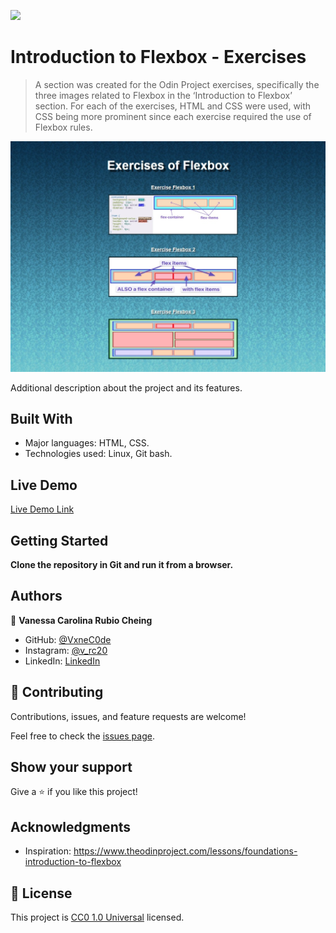 ![](https://img.shields.io/badge/Uneweb-blue)

# Introduction to Flexbox - Exercises

> A section was created for the Odin Project exercises, specifically the three images related to Flexbox in the ‘Introduction to Flexbox’ section. For each of the exercises, HTML and CSS were used, with CSS being more prominent since each exercise required the use of Flexbox rules.

![screenshot](./img/screenshot.jpeg)

Additional description about the project and its features.

## Built With

- Major languages: HTML, CSS.
- Technologies used: Linux, Git bash.

## Live Demo

[Live Demo Link](https://vxnec0de.github.io/introduction_to_flexbox/)


## Getting Started

**Clone the repository in Git and run it from a browser.**

## Authors

👤 **Vanessa Carolina Rubio Cheing**

- GitHub: [@VxneC0de](https://github.com/VxneC0de)
- Instagram: [@v_rc20](https://www.instagram.com/v_rc20/)
- LinkedIn: [LinkedIn](https://www.linkedin.com/in/vanessa-rubio-7b7492293/)


## 🤝 Contributing

Contributions, issues, and feature requests are welcome!

Feel free to check the [issues page](https://github.com/VxneC0de/introduction_to_flexbox/issues).

## Show your support

Give a ⭐️ if you like this project!

## Acknowledgments

- Inspiration: https://www.theodinproject.com/lessons/foundations-introduction-to-flexbox

## 📝 License

This project is [CC0 1.0 Universal](LICENSE) licensed.